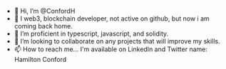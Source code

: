 - 👋 Hi, I’m @ConfordH
- 👀 I web3, blockchain developer, not active on github, but now i am coming back home. 
- 🌱 I’m proficient in typescript, javascript, and solidity.
- 💞️ I’m looking to collaborate on any projects that will improve my skills.
- 📫 How to reach me... I'm available on LinkedIn and Twitter name: Hamilton Conford

<!---
ConfordH/ConfordH is a ✨ special ✨ repository because its `README.md` (this file) appears on your GitHub profile.
You can click the Preview link to take a look at your changes.
--->
